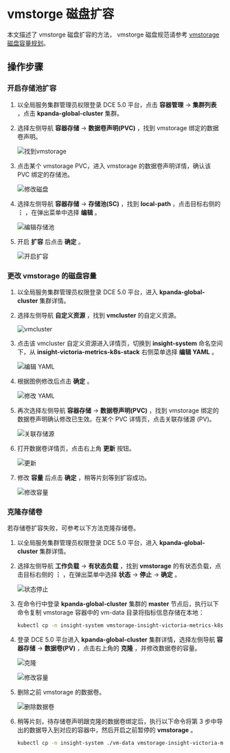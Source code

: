 # vmstorge 磁盘扩容

本文描述了 vmstorge 磁盘扩容的方法，
vmstorge 磁盘规范请参考 [vmstorage 磁盘容量规划](../res-plan/vms-res-plan.md)。

## 操作步骤

### 开启存储池扩容

1. 以全局服务集群管理员权限登录 DCE 5.0 平台，点击 __容器管理__ -> __集群列表__ ，点击 __kpanda-global-cluster__ 集群。

1. 选择左侧导航 __容器存储__ -> __数据卷声明(PVC)__ ，找到 vmstorage 绑定的数据卷声明。

    ![找到vmstorage](https://docs.daocloud.io/daocloud-docs-images/docs/insight/images/vmdisk01.png)

1. 点击某个 vmstorage PVC，进入 vmstorage 的数据卷声明详情，确认该 PVC 绑定的存储池。

    ![修改磁盘](https://docs.daocloud.io/daocloud-docs-images/docs/insight/images/vmdisk02.png)

1. 选择左侧导航 __容器存储__ -> __存储池(SC)__ ，找到 __local-path__ ，点击目标右侧的 __⋮__ ，在弹出菜单中选择 __编辑__ 。

    ![编辑存储池](https://docs.daocloud.io/daocloud-docs-images/docs/insight/images/vmdisk03.png)

1. 开启 __扩容__ 后点击 __确定__ 。

    ![开启扩容](https://docs.daocloud.io/daocloud-docs-images/docs/insight/images/vmdisk04.png)

### 更改 vmstorage 的磁盘容量

1. 以全局服务集群管理员权限登录 DCE 5.0 平台，进入 __kpanda-global-cluster__ 集群详情。

1. 选择左侧导航 __自定义资源__ ，找到 __vmcluster__ 的自定义资源。

    ![vmcluster](https://docs.daocloud.io/daocloud-docs-images/docs/insight/images/vmdisk05.png)

1. 点击该 vmcluster 自定义资源进入详情页，切换到 __insight-system__ 命名空间下，从 __insight-victoria-metrics-k8s-stack__ 右侧菜单选择 __编辑 YAML__ 。

    ![编辑 YAML](https://docs.daocloud.io/daocloud-docs-images/docs/insight/images/vmdisk06.png)

1. 根据图例修改后点击 __确定__ 。

    ![修改 YAML](https://docs.daocloud.io/daocloud-docs-images/docs/insight/images/vmdisk07.png)

1. 再次选择左侧导航 __容器存储__ -> __数据卷声明(PVC)__ ，找到 vmstorage 绑定的数据卷声明确认修改已生效。在某个 PVC 详情页，点击关联存储源 (PV)。

    ![关联存储源](https://docs.daocloud.io/daocloud-docs-images/docs/insight/images/vmdisk08.png)

1. 打开数据卷详情页，点击右上角 __更新__ 按钮。

    ![更新](https://docs.daocloud.io/daocloud-docs-images/docs/insight/images/vmdisk09.png)

1. 修改 __容量__ 后点击 __确定__ ，稍等片刻等到扩容成功。

    ![修改容量](https://docs.daocloud.io/daocloud-docs-images/docs/insight/images/vmdisk10.png)

### 克隆存储卷

若存储卷扩容失败，可参考以下方法克隆存储卷。

1. 以全局服务集群管理员权限登录 DCE 5.0 平台，进入 __kpanda-global-cluster__ 集群详情。

1. 选择左侧导航 __工作负载__ -> __有状态负载__ ，找到 __vmstorage__ 的有状态负载，点击目标右侧的 __⋮__ ，在弹出菜单中选择 __状态__ -> __停止__ -> __确定__ 。

    ![状态停止](https://docs.daocloud.io/daocloud-docs-images/docs/insight/images/vmdisk11.png)

1. 在命令行中登录 __kpanda-global-cluster__ 集群的 __master__ 节点后，执行以下命令复制 vmstorage 容器中的 vm-data 目录将指标信息存储在本地：

    ```bash
    kubectl cp -n insight-system vmstorage-insight-victoria-metrics-k8s-stack-1:vm-data ./vm-data
    ```

1. 登录 DCE 5.0 平台进入 __kpanda-global-cluster__ 集群详情，选择左侧导航 __容器存储__ -> __数据卷(PV)__ ，点击右上角的 __克隆__ ，并修改数据卷的容量。

    ![克隆](https://docs.daocloud.io/daocloud-docs-images/docs/insight/images/vmdisk15.png)

    ![修改容量](https://docs.daocloud.io/daocloud-docs-images/docs/insight/images/vmdisk12.png)

1. 删除之前 vmstorage 的数据卷。

    ![删除数据卷](https://docs.daocloud.io/daocloud-docs-images/docs/insight/images/vmdisk13.png)

1. 稍等片刻，待存储卷声明跟克隆的数据卷绑定后，执行以下命令将第 3 步中导出的数据导入到对应的容器中，然后开启之前暂停的 __vmstorage__ 。

    ```bash
    kubectl cp -n insight-system ./vm-data vmstorage-insight-victoria-metrics-k8s-stack-1:vm-data
    ```
